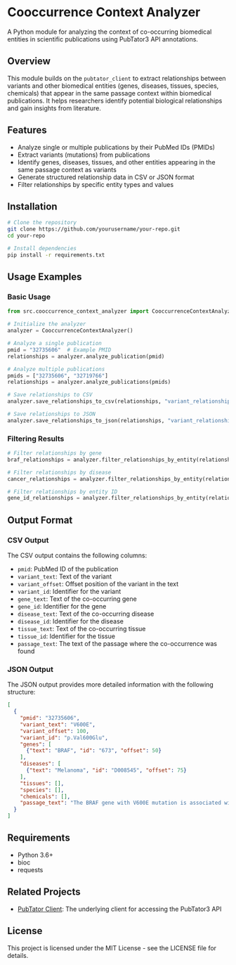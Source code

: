 # Cooccurrence Context Analyzer

A Python module for analyzing the context of co-occurring biomedical entities in scientific publications using PubTator3 API annotations.

## Overview

This module builds on the `pubtator_client` to extract relationships between variants and other biomedical entities (genes, diseases, tissues, species, chemicals) that appear in the same passage context within biomedical publications. It helps researchers identify potential biological relationships and gain insights from literature.

## Features

- Analyze single or multiple publications by their PubMed IDs (PMIDs)
- Extract variants (mutations) from publications
- Identify genes, diseases, tissues, and other entities appearing in the same passage context as variants
- Generate structured relationship data in CSV or JSON format
- Filter relationships by specific entity types and values

## Installation

```bash
# Clone the repository
git clone https://github.com/yourusername/your-repo.git
cd your-repo

# Install dependencies
pip install -r requirements.txt
```

## Usage Examples

### Basic Usage

```python
from src.cooccurrence_context_analyzer import CooccurrenceContextAnalyzer

# Initialize the analyzer
analyzer = CooccurrenceContextAnalyzer()

# Analyze a single publication
pmid = "32735606"  # Example PMID
relationships = analyzer.analyze_publication(pmid)

# Analyze multiple publications
pmids = ["32735606", "32719766"]
relationships = analyzer.analyze_publications(pmids)

# Save relationships to CSV
analyzer.save_relationships_to_csv(relationships, "variant_relationships.csv")

# Save relationships to JSON
analyzer.save_relationships_to_json(relationships, "variant_relationships.json")
```

### Filtering Results

```python
# Filter relationships by gene
braf_relationships = analyzer.filter_relationships_by_entity(relationships, "gene", "BRAF")

# Filter relationships by disease
cancer_relationships = analyzer.filter_relationships_by_entity(relationships, "disease", "Melanoma")

# Filter relationships by entity ID
gene_id_relationships = analyzer.filter_relationships_by_entity(relationships, "gene", "673")  # BRAF gene ID
```

## Output Format

### CSV Output

The CSV output contains the following columns:
- `pmid`: PubMed ID of the publication
- `variant_text`: Text of the variant
- `variant_offset`: Offset position of the variant in the text
- `variant_id`: Identifier for the variant
- `gene_text`: Text of the co-occurring gene
- `gene_id`: Identifier for the gene
- `disease_text`: Text of the co-occurring disease
- `disease_id`: Identifier for the disease
- `tissue_text`: Text of the co-occurring tissue
- `tissue_id`: Identifier for the tissue
- `passage_text`: The text of the passage where the co-occurrence was found

### JSON Output

The JSON output provides more detailed information with the following structure:
```json
[
  {
    "pmid": "32735606",
    "variant_text": "V600E",
    "variant_offset": 100,
    "variant_id": "p.Val600Glu",
    "genes": [
      {"text": "BRAF", "id": "673", "offset": 50}
    ],
    "diseases": [
      {"text": "Melanoma", "id": "D008545", "offset": 75}
    ],
    "tissues": [],
    "species": [],
    "chemicals": [],
    "passage_text": "The BRAF gene with V600E mutation is associated with Melanoma."
  }
]
```

## Requirements

- Python 3.6+
- bioc
- requests

## Related Projects

- [PubTator Client](https://github.com/yourusername/pubtator-client): The underlying client for accessing the PubTator3 API

## License

This project is licensed under the MIT License - see the LICENSE file for details. 
